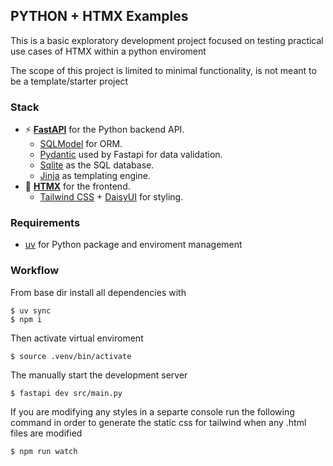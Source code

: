 ## PYTHON + HTMX Examples
This is a basic exploratory development project focused on testing practical use cases of HTMX within a python enviroment

The scope of this project is limited to minimal functionality, is not meant to be a template/starter project

### Stack

- ⚡ [**FastAPI**](https://fastapi.tiangolo.com) for the Python backend API.
  - [SQLModel](https://sqlmodel.tiangolo.com) for ORM.
  - [Pydantic](https://docs.pydantic.dev) used by Fastapi for data validation.
  - [Sqlite](https://www.sqlite.org/) as the SQL database.
  - [Jinja](https://jinja.palletsprojects.com/en/stable/) as templating engine.
- 🚀 [**HTMX**](https://htmx.org/) for the frontend.
  - [Tailwind CSS](https://tailwindcss.com/) + [DaisyUI](https://daisyui.com/) for styling.
  
### Requirements

- [uv](https://docs.astral.sh/uv/) for Python package and enviroment management

### Workflow

From base dir install all dependencies with

```console
$ uv sync
$ npm i 
```

Then activate virtual enviroment 
```console
$ source .venv/bin/activate
```

The manually start the development server
```console
$ fastapi dev src/main.py
```

If you are modifying any styles in a separte console run the following command in order to generate the static css for tailwind when any .html files are modified
```console
$ npm run watch
```